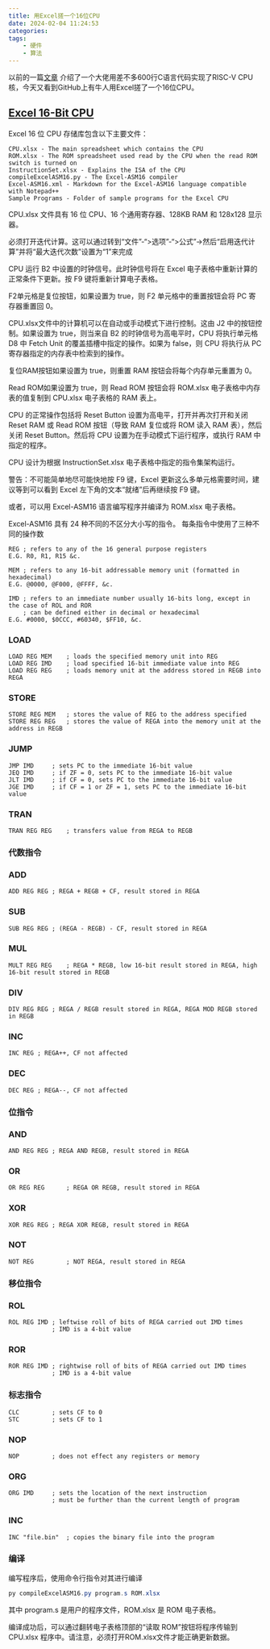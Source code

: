 ```yaml
---
title: 用Excel搓一个16位CPU
date: 2024-02-04 11:24:53
categories:
tags:
    - 硬件
    - 算法
---
```



以前的一篇[文章](https://mp.weixin.qq.com/s?__biz=MzA3NzMyNTIyOA==&mid=2651481772&idx=2&sn=13eb63165816082484cc1a0fd03dce73&chksm=84ad706fb3daf9799b692a5c8fa249e2c150732f4cfbfbfcbcad7c2442380f2b78c6823e27ee#rd) 介绍了一个大佬用差不多600行C语言代码实现了RISC-V CPU核，今天又看到GitHub上有牛人用Excel搓了一个16位CPU。

## [Excel 16-Bit CPU](https://github.com/InkboxSoftware/excelCPU)

Excel 16 位 CPU 存储库包含以下主要文件：

```plaintext
CPU.xlsx - The main spreadsheet which contains the CPU
ROM.xlsx - The ROM spreadsheet used read by the CPU when the read ROM switch is turned on
InstructionSet.xlsx - Explains the ISA of the CPU
compileExcelASM16.py - The Excel-ASM16 compiler
Excel-ASM16.xml - Markdown for the Excel-ASM16 language compatible with Notepad++
Sample Programs - Folder of sample programs for the Excel CPU
```

<!--more-->

CPU.xlsx 文件具有 16 位 CPU、16 个通用寄存器、128KB RAM 和 128x128 显示器。

必须打开迭代计算。这可以通过转到“文件”-“>选项”-“>公式”->然后“启用迭代计算”并将“最大迭代次数”设置为“1”来完成

CPU 运行 B2 中设置的时钟信号。此时钟信号将在 Excel 电子表格中重新计算的正常条件下更新。按 F9 键将重新计算电子表格。

F2单元格是复位按钮，如果设置为 true，则 F2 单元格中的重置按钮会将 PC 寄存器重置回 0。

CPU.xlsx文件中的计算机可以在自动或手动模式下进行控制。这由 J2 中的按钮控制。如果设置为 true，则当来自 B2 的时钟信号为高电平时，CPU 将执行单元格 D8 中 Fetch Unit 的覆盖插槽中指定的操作。如果为 false，则 CPU 将执行从 PC 寄存器指定的内存表中检索到的操作。

复位RAM按钮如果设置为 true，则重置 RAM 按钮会将每个内存单元重置为 0。

Read ROM如果设置为 true，则 Read ROM 按钮会将 ROM.xlsx 电子表格中内存表的值复制到 CPU.xlsx 电子表格的 RAM 表上。

CPU 的正常操作包括将 Reset Button 设置为高电平，打开并再次打开和关闭 Reset RAM 或 Read ROM 按钮（导致 RAM 复位或将 ROM 读入 RAM 表），然后关闭 Reset Button。然后将 CPU 设置为在手动模式下运行程序，或执行 RAM 中指定的程序。

CPU 设计为根据 InstructionSet.xlsx 电子表格中指定的指令集架构运行。

警告：不可能简单地尽可能快地按 F9 键，Excel 更新这么多单元格需要时间，建议等到可以看到 Excel 左下角的文本“就绪”后再继续按 F9 键。

或者，可以用 Excel-ASM16 语言编写程序并编译为 ROM.xlsx 电子表格。

Excel-ASM16 具有 24 种不同的不区分大小写的指令。 每条指令中使用了三种不同的操作数

```plaintext
REG	; refers to any of the 16 general purpose registers
E.G. R0, R1, R15 &c.

MEM	; refers to any 16-bit addressable memory unit (formatted in hexadecimal)
E.G. @0000, @F000, @FFFF, &c.

IMD	; refers to an immediate number usually 16-bits long, except in the case of ROL and ROR
    ; can be defined either in decimal or hexadecimal
E.G. #0000, $0CCC, #60340, $FF10, &c.
```

### LOAD

```plaintext
LOAD REG MEM	; loads the specified memory unit into REG
LOAD REG IMD	; load specified 16-bit immediate value into REG
LOAD REG REG	; loads memory unit at the address stored in REGB into REGA
```

### STORE

```plaintext
STORE REG MEM	; stores the value of REG to the address specified
STORE REG REG 	; stores the value of REGA into the memory unit at the address in REGB
```

### JUMP

```plaintext
JMP IMD		; sets PC to the immediate 16-bit value
JEQ IMD		; if ZF = 0, sets PC to the immediate 16-bit value
JLT IMD		; if CF = 0, sets PC to the immediate 16-bit value 
JGE IMD		; if CF = 1 or ZF = 1, sets PC to the immediate 16-bit value 
```

### TRAN

```plaintext
TRAN REG REG	; transfers value from REGA to REGB
```

### 代数指令

### ADD

```plaintext
ADD REG REG	; REGA + REGB + CF, result stored in REGA
```

### SUB

```plaintext
SUB REG REG	; (REGA - REGB) - CF, result stored in REGA
```

### MUL

```plaintext
MULT REG REG	; REGA * REGB, low 16-bit result stored in REGA, high 16-bit result stored in REGB
```

### DIV

```plaintext
DIV REG REG	; REGA / REGB result stored in REGA, REGA MOD REGB stored in REGB
```

### INC

```plaintext
INC REG	; REGA++, CF not affected
```

### DEC

```plaintext
DEC REG	; REGA--, CF not affected
```

### 位指令

### AND

```plaintext
AND REG REG	; REGA AND REGB, result stored in REGA
```

### OR

```plaintext
OR REG REG		; REGA OR REGB, result stored in REGA
```

### XOR

```plaintext
XOR REG REG	; REGA XOR REGB, result stored in REGA
```

### NOT

```plaintext
NOT REG 		; NOT REGA, result stored in REGA
```

### 移位指令

### ROL

```plaintext
ROL REG IMD	; leftwise roll of bits of REGA carried out IMD times
            ; IMD is a 4-bit value
```

### ROR

```plaintext
ROR REG IMD	; rightwise roll of bits of REGA carried out IMD times
            ; IMD is a 4-bit value
```
### 标志指令

```plaintext
CLC			; sets CF to 0
STC			; sets CF to 1 
```

### NOP

```plaintext
NOP			; does not effect any registers or memory
```

### ORG

```plaintext
ORG IMD		; sets the location of the next instruction
            ; must be further than the current length of program
```

### INC

```plaintext
INC "file.bin"	; copies the binary file into the program
```

### 编译

编写程序后，使用命令行指令对其进行编译

```powershell
py compileExcelASM16.py program.s ROM.xlsx
```

其中 program.s 是用户的程序文件，ROM.xlsx 是 ROM 电子表格。

编译成功后，可以通过翻转电子表格顶部的“读取 ROM”按钮将程序传输到 CPU.xlsx 程序中。请注意，必须打开ROM.xlsx文件才能正确更新数据。
